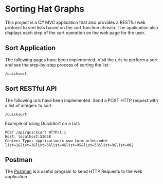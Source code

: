 Sorting Hat Graphs
===================
This project is a C# MVC application that also provides a RESTful web protocol to sort lists based on the sort function chosen. The application also displays each step of the sort operation on the web page for the user.

Sort Application
-----------------
The following pages have been implemented. Visit the urls to perform a sort and see the step-by-step process of sorting the list :
```
/quicksort
```

Sort RESTful API
-----------------
The following urls have been implemented. Send a POST HTTP request with a list of integers to sort:
```
/quicksort
```
Example of using QuickSort on a List:
```
POST /api/quicksort HTTP/1.1
Host: localhost:53658
Content-Type: application/x-www-form-urlencoded
list=1&list=3&list=5&list=4&list=95&list=53&list=0&list=002
```

Postman
-----------------
The [Postman][postmanlink] is a useful program to send HTTP Requests to the web application.

[postmanlink]: https://www.getpostman.com/